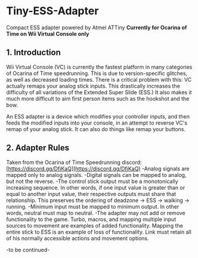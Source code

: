 # Tiny-ESS-Adapter
Compact ESS adapter powered by Atmel ATTiny
**Currently for Ocarina of Time on Wii Virtual Console only**

## 1. Introduction
Wii Virtual Console (VC) is currently the fastest platform in many categories of Ocarina of Time speedrunning. This is due to version-specific glitches, as well as decreased loading times. There is a critical problem with this: VC actually remaps your analog stick inputs. This drastically increases the difficulty of all variations of the Extended Super Slide (ESS.) It also makes it much more difficult to aim first person items such as the hookshot and the bow.

An ESS adapter is a device which modifies your controller inputs, and then feeds the modified inputs into your console, in an attempt to reverse VC's remap of your analog stick. It can also do things like remap your buttons.

## 2. Adapter Rules
Taken from the Ocarina of Time Speedrunning discord: [https://discord.gg/DfjKaQ](https://discord.gg/DfjKaQ)
-Analog signals are mapped only to analog signals.
-Digital signals can be mapped to analog, but not the reverse. 
-The control stick output must be a monotonically increasing sequence. In other words, if one input value is greater than or equal to another input value, their respective outputs must share that relationship. This preserves the ordering of deadzone → ESS → walking → running.
-Minimum input must be mapped to minimum output. In other words, neutral must map to neutral.
-The adapter may not add or remove functionality to the game. Turbo, macros, and mapping multiple input sources to movement are examples of added functionality. Mapping the entire stick to ESS is an example of loss of functionality.  Link must retain all of his normally accessible actions and movement options.

-to be continued-
